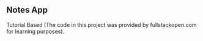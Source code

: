 ## Notes App

Tutorial Based (The code in this project was provided by fullstackopen.com for learning purposes).
